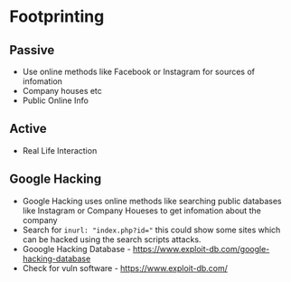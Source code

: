 # Footprinting

## Passive
* Use online methods like Facebook or Instagram for sources of infomation
* Company houses etc
* Public Online Info

## Active
* Real Life Interaction

## Google Hacking
* Google Hacking uses online methods like searching public databases like Instagram or Company Houeses to get infomation about the company
* Search for `inurl: "index.php?id="` this could show some sites which can be hacked using the search scripts attacks.
* Gooogle Hacking Database - https://www.exploit-db.com/google-hacking-database
* Check for vuln software - https://www.exploit-db.com/
